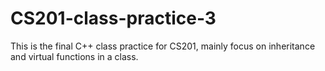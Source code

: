 # CS201-class-practice-3

This is the final C++ class practice for CS201, mainly focus on inheritance and virtual functions in a class.
